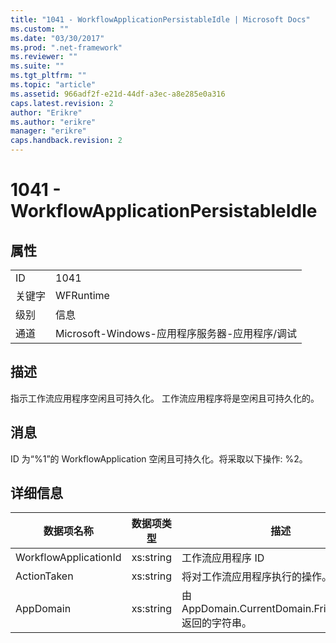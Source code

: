 ```yaml
---
title: "1041 - WorkflowApplicationPersistableIdle | Microsoft Docs"
ms.custom: ""
ms.date: "03/30/2017"
ms.prod: ".net-framework"
ms.reviewer: ""
ms.suite: ""
ms.tgt_pltfrm: ""
ms.topic: "article"
ms.assetid: 966adf2f-e21d-44df-a3ec-a8e285e0a316
caps.latest.revision: 2
author: "Erikre"
ms.author: "erikre"
manager: "erikre"
caps.handback.revision: 2
---
```

# 1041 - WorkflowApplicationPersistableIdle
## 属性  
  
|||  
|-|-|  
|ID|1041|  
|关键字|WFRuntime|  
|级别|信息|  
|通道|Microsoft\-Windows\-应用程序服务器\-应用程序\/调试|  
  
## 描述  
 指示工作流应用程序空闲且可持久化。  工作流应用程序将是空闲且可持久化的。  
  
## 消息  
 ID 为“%1”的 WorkflowApplication 空闲且可持久化。将采取以下操作: %2。  
  
## 详细信息  
  
|数据项名称|数据项类型|描述|  
|-----------|-----------|--------|  
|WorkflowApplicationId|xs:string|工作流应用程序 ID|  
|ActionTaken|xs:string|将对工作流应用程序执行的操作。|  
|AppDomain|xs:string|由 AppDomain.CurrentDomain.FriendlyName 返回的字符串。|
